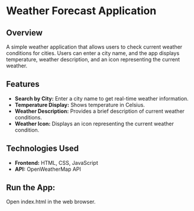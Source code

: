 # Weather Forecast Application

## Overview

A simple weather application that allows users to check current weather conditions for cities. Users can enter a city name, and the app displays temperature, weather description, and an icon representing the current weather.

## Features

- **Search by City:** Enter a city name to get real-time weather information.
- **Temperature Display:** Shows temperature in Celsius.
- **Weather Description:** Provides a brief description of current weather conditions.
- **Weather Icon:** Displays an icon representing the current weather condition.
  
## Technologies Used

- **Frontend:** HTML, CSS, JavaScript
- **API:** OpenWeatherMap API
  

## Run the App:

Open index.html in the web browser.
